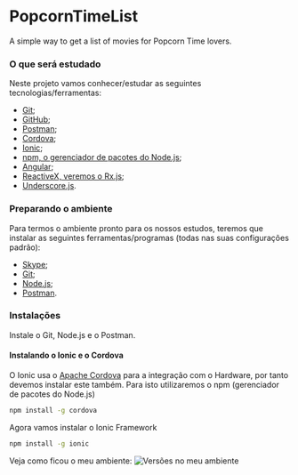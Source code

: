 # PopcornTimeList
A simple way to get a list of movies for Popcorn Time lovers.

### O que será estudado

Neste projeto vamos conhecer/estudar as seguintes tecnologias/ferramentas:

* [Git](https://git-scm.com/);
* [GitHub](https://github.com/);
* [Postman](https://www.getpostman.com/);
* [Cordova](https://cordova.apache.org/);
* [Ionic](https://ionicframework.com/);
* [npm, o gerenciador de pacotes do Node.js](https://www.npmjs.com/);
* [Angular](https://angular.io/);
* [ReactiveX, veremos o Rx.js](http://reactivex.io/);
* [Underscore.js](https://underscorejs.org/).

### Preparando o ambiente

Para termos o ambiente pronto para os nossos estudos, teremos que instalar as seguintes ferramentas/programas (todas nas suas configurações padrão):

* [Skype](https://www.skype.com/pt-br/get-skype/);
* [Git](https://git-scm.com/);
* [Node.js](https://nodejs.org/en/);
* [Postman](https://www.getpostman.com/).

### Instalações

Instale o Git, Node.js e o Postman.

#### Instalando o Ionic e o Cordova

O Ionic usa o [Apache Cordova](https://cordova.apache.org/) para a integração com o Hardware, por tanto devemos instalar este também. Para isto utilizaremos o npm (gerenciador de pacotes do Node.js)

```sh
npm install -g cordova
```

Agora vamos instalar o Ionic Framework

```sh
npm install -g ionic
```

Veja como ficou o meu ambiente:
![Versões no meu ambiente](http://drive.google.com/uc?export=view&id=1ZA20jK3vceQUBcMoltFtq5cSo17Yppxg)

